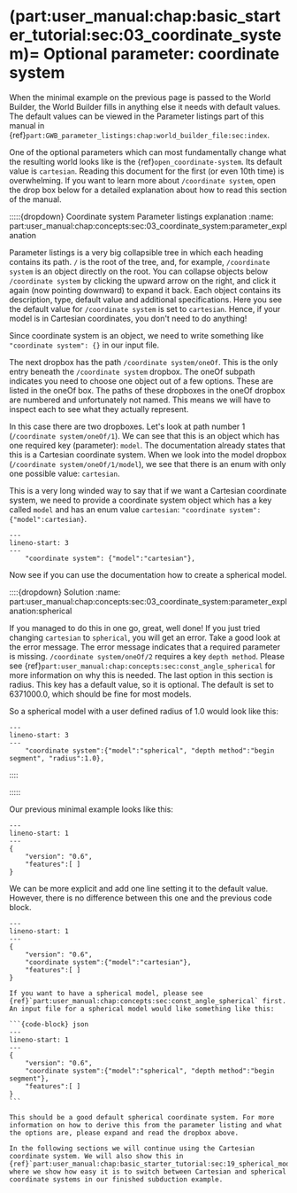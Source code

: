 (part:user_manual:chap:basic_starter_tutorial:sec:03_coordinate_system)=
Optional parameter: coordinate system
=====================================


When the minimal example on the previous page is passed to the World Builder, the World Builder fills in anything else it needs with default values. The default values can be viewed in the Parameter listings part of this manual in {ref}`part:GWB_parameter_listings:chap:world_builder_file:sec:index`.

One of the optional parameters which can most fundamentally change what the resulting world looks like is the {ref}`open_coordinate-system`. Its default value is `cartesian`. Reading this document for the first (or even 10th time) is overwhelming. If you want to learn more about `/coordinate system`, open the drop box below for a detailed explanation about how to read this section of the manual.

:::::{dropdown} Coordinate system Parameter listings explanation
:name: part:user_manual:chap:concepts:sec:03_coordinate_system:parameter_explanation

Parameter listings is a very big collapsible tree in which each heading contains its path. `/` is the root of the tree, and, for example, `/coordinate system` is an object directly on the root. You can collapse objects below `/coordinate system` by clicking the upward arrow on the right, and click it again (now pointing downward) to expand it back. Each object contains its description, type, default value and additional specifications. Here you see the default value for `/coordinate system` is set to `cartesian`. Hence, if your model is in Cartesian coordinates, you don't need to do anything!

Since coordinate system is an object, we need to write something like `"coordinate system": {}` in our input file. 

The next dropbox has the path `/coordinate system/oneOf`. This is the only entry beneath the `/coordinate system` dropbox. The oneOf subpath indicates you need to choose one object out of a few options. These are listed in the oneOf box. The paths of these dropboxes in the oneOf dropbox are numbered and unfortunately not named. This means we will have to inspect each to see what they actually represent.

 In this case there are two dropboxes. Let's look at path number 1 (`/coordinate system/oneOf/1`). We can see that this is an object which has one required key (parameter): `model`. The documentation already states that this is a Cartesian coordinate system. When we look into the model dropbox (`/coordinate system/oneOf/1/model`), we see that there is an enum with only one possible value: `cartesian`. 
 
 This is a very long winded way to say that if we want a Cartesian coordinate system, we need to provide a coordinate system object which has a key called `model` and has an enum value `cartesian`: `"coordinate system": {"model":cartesian}`.

```{code-block} json
---
lineno-start: 3
---
    "coordinate system": {"model":"cartesian"}, 
```

 Now see if you can use the documentation how to create a spherical model.

::::{dropdown} Solution
:name: part:user_manual:chap:concepts:sec:03_coordinate_system:parameter_explanation:spherical

If you managed to do this in one go, great, well done! If you just tried changing `cartesian` to `spherical`, you will get an error. Take a good look at the error message. The error message indicates that a required parameter is missing. `/coordinate system/oneOf/2` requires a key `depth method`. Please see {ref}`part:user_manual:chap:concepts:sec:const_angle_spherical` for more information on why this is needed. The last option in this section is radius. This key has a default value, so it is optional. The default is set to 6371000.0, which should be fine for most models.

So a spherical model with a user defined radius of 1.0 would look like this:

```{code-block} json
---
lineno-start: 3
---
    "coordinate system":{"model":"spherical", "depth method":"begin segment", "radius":1.0}, 
```

::::


:::::

Our previous minimal example looks like this:
```{code-block} json
---
lineno-start: 1
---
{
    "version": "0.6",
    "features":[ ]
}
```


We can be more explicit and add one line setting it to the default value. However, there is no difference between this one and the previous code block. 
```{code-block} json
---
lineno-start: 1
---
{
    "version": "0.6",
    "coordinate system":{"model":"cartesian"},
    "features":[ ]
}
```

````{note}
If you want to have a spherical model, please see {ref}`part:user_manual:chap:concepts:sec:const_angle_spherical` first. An input file for a spherical model would like something like this:

```{code-block} json
---
lineno-start: 1
---
{
    "version": "0.6",
    "coordinate system":{"model":"spherical", "depth method":"begin segment"}, 
    "features":[ ]
}
```

This should be a good default spherical coordinate system. For more information on how to derive this from the parameter listing and what the options are, please expand and read the dropbox above.

In the following sections we will continue using the Cartesian coordinate system. We will also show this in  {ref}`part:user_manual:chap:basic_starter_tutorial:sec:19_spherical_models`, where we show how easy it is to switch between Cartesian and spherical coordinate systems in our finished subduction example.
````
